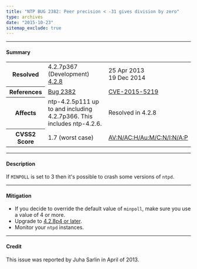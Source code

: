 ```yaml
---
title: "NTP BUG 2382: Peer precision < -31 gives division by zero"
type: archives
date: "2015-10-23"
sitemap_exclude: true
---
```


* * *

#### Summary

<table>
  <tbody>
	<tr>
		<th><b>Resolved</b></th>
		<td>4.2.7p367 (Development)<br> <a href="/support/securitynotice/4_2_8-release-announcement/">4.2.8</a></td>
		<td>25 Apr 2013<br> 19 Dec 2014</td>
	</tr>
	<tr>
		<th><b>References</b></th>
		<td><a href="https://bugs.ntp.org/show_bug.cgi?id=2382">Bug 2382</a></td>
		<td><a href="https://nvd.nist.gov/vuln/detail/CVE-2015-5219">CVE-2015-5219</a></td>
	</tr>
	<tr>
		<th><b>Affects</b></th>
		<td>ntp-4.2.5p111 up to and including 4.2.7p366. This includes ntp-4.2.6.</td>
		<td>Resolved in 4.2.8</td>
	</tr>
	<tr>
		<th><b>CVSS2 Score</b></th>
		<td>1.7 (worst case)</td>
		<td><a href="https://nvd.nist.gov/vuln-metrics/cvss/v2-calculator?calculator&version=2.0&vector=(AV:N/AC:H/Au:M/C:N/I:N/A:P)">AV:N/AC:H/Au:M/C:N/I:N/A:P</a></td>
	</tr>	
  </tbody>	
</table>

* * *
    
#### Description 

If `MINPOLL` is set to 3 then it's possible to crash some versions of `ntpd`. 

* * *
    
#### Mitigation

* If you decide to override the default value of `minpoll`, make sure you use a value of 4 or more.
* Upgrade to [4.2.8p4 or later](/downloads/).
* Monitor your `ntpd` instances. 

* * *

#### Credit

This issue was reported by Juha Sarlin in April of 2013.